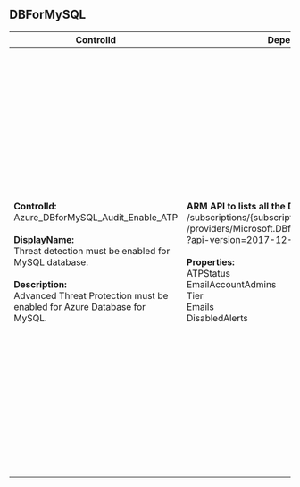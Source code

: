 ## DBForMySQL

| ControlId | Dependent Azure API(s) and Properties | Control spec |
|-----------|-------------------------------------|------------------|
| <b>ControlId:</b><br>Azure_DBforMySQL_Audit_Enable_ATP<br><br><b>DisplayName:</b><br>Threat detection must be enabled for MySQL database.<br><br><b>Description: </b><br> Advanced Threat Protection must be enabled for Azure Database for MySQL. |<b> ARM API to lists all the DBForMySQL under the subscription. </b> </br> /subscriptions/{subscriptionId}/resourceGroups/{resourceGroupName}<br>/providers/Microsoft.DBforMySQL/servers/{name}/securityAlertPolicies/Default<br>?api-version=2017-12-01 <br><br><b>Properties:</b><br> ATPStatus<br> EmailAccountAdmins<br> Tier<br> Emails<br> DisabledAlerts | <b>Scope: </b> Applies to all tiers of MySQL database except Basic pricing tier. <br><br><b>Config: </b> UnsupportedTier: Basic<br><br> <b>Passed: </b><br> a. ATP is enabled <br> *and* <br> b. Email to account admin is also enabled. <br><br> <b>Failed: </b><br> a. MySQL database is using Basic pricing tier.  <br> *or* <br> b. ATP is disabled <br> *or* <br> c. ATP is enabled but <br> 1. 'Email notifications to admins' is disabled as well as explicit email(s) are not configured. <br> 2. All 'Advanced threat protection types' are not enabled.| 